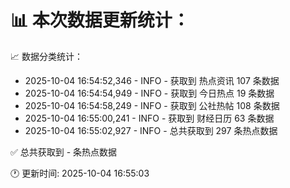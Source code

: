 📊 本次数据更新统计：
==========================

📈 数据分类统计：
- 2025-10-04 16:54:52,346 - INFO - 获取到 热点资讯 107 条数据
- 2025-10-04 16:54:54,949 - INFO - 获取到 今日热点 19 条数据
- 2025-10-04 16:54:58,249 - INFO - 获取到 公社热帖 108 条数据
- 2025-10-04 16:55:00,241 - INFO - 获取到 财经日历 63 条数据
- 2025-10-04 16:55:02,927 - INFO - 总共获取到 297 条热点数据

✅ 总共获取到 - 条热点数据

🕐 更新时间: 2025-10-04 16:55:03
